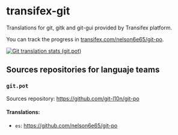 # transifex-git
Translations for git, gitk and git-gui provided by Transifex platform.

You can track the progress in [transifex.com/nelson6e65/git-po](https://www.transifex.com/nelson6e65/git-po).

[![Git translation stats (git.pot)](https://chart.googleapis.com/chart?chxt=y%2Cr&chd=e%3A..OtAA&chco=84CCFF%2CBFE4FF%2CF4F6FB&chbh=9&chs=350x53&cht=bhs&chxl=0%3A%7CHebrew%7CSpanish%7CEnglish%7C1%3A%7C0%25%7C23%25%7C100%25%7C)](https://transifex.com/projects/p/git-po/resource/git/chart/image_png)


## Sources repositories for languaje teams
### `git.pot`
Sources repository: https://github.com/git-l10n/git-po

#### Translations:
  - `es`: https://github.com/nelson6e65/git-po
